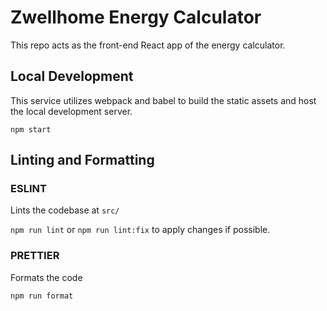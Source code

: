 # Zwellhome Energy Calculator

This repo acts as the front-end React app of the energy calculator.

## Local Development

This service utilizes webpack and babel to build the static assets and host the local development server.

`npm start`

## Linting and Formatting

### ESLINT

Lints the codebase at `src/`

`npm run lint` or `npm run lint:fix` to apply changes if possible.

### PRETTIER

Formats the code

`npm run format`
